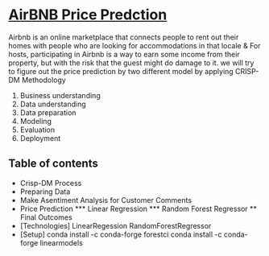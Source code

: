 # [AirBNB Price Predction](#general-info)
  Airbnb is an online marketplace that connects people to rent out their homes with people who are looking for accommodations in that locale & For hosts, 
 participating in Airbnb is a way to earn some income from their property, but with the risk that the guest might do damage to it.
 we will try to figure out the price prediction by two different model by applying CRISP-DM Methodology
  1. Business understanding
  2. Data understanding
  3. Data preparation
  4. Modeling
  5. Evaluation
  6. Deployment
 
## Table of contents
  * Crisp-DM Process 
  * Preparing Data
  * Make Asentiment Analysis for Customer Comments
  * Price Prediction 
    *** Linear Regression 
    *** Random Forest Regressor 
  ** Final Outcomes
* [Technologies]
 LinearRegession
 RandomForestRegressor
* [Setup]
 conda install -c conda-forge forestci
 conda install -c conda-forge linearmodels

 


